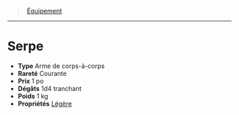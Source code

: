 ﻿---
!EquipmentItem
Type: Arme de corps-à-corps
Price: 1 po
Weight: 1 kg
Rarity: Courante
Damages: 1d4 tranchant
Properties: '[Légère](hd_weapons_legere.md)'
Id: equipment_hd.md#serpe
ParentLink: equipment_hd.md#Équipement
Name: Serpe
ParentName: Équipement
NameLevel: 1
Attributes: {}
---
> [Équipement](hd_equipment.md)

---

# Serpe

- **Type** Arme de corps-à-corps
- **Rareté** Courante
- **Prix** 1 po
- **Dégâts** 1d4 tranchant
- **Poids** 1 kg
- **Propriétés** [Légère](hd_weapons_legere.md)


